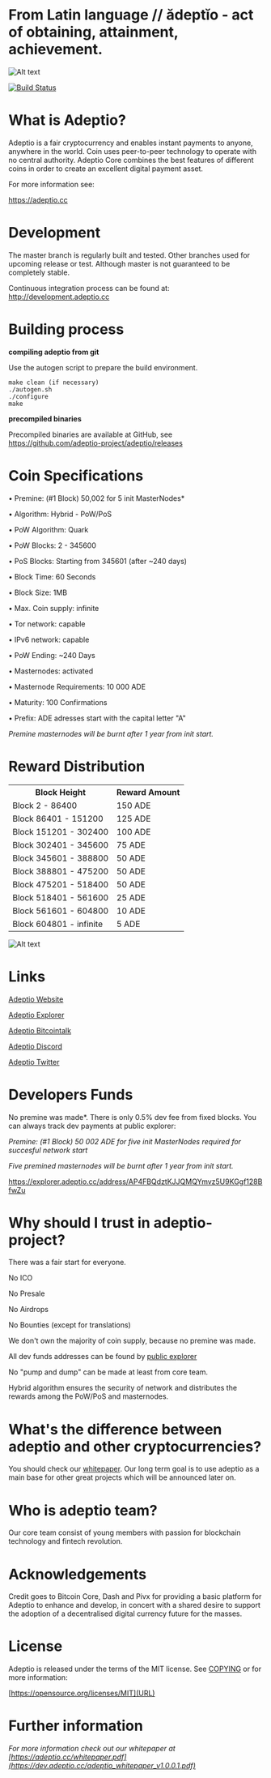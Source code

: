 # From Latin language // ădeptĭo - act of obtaining, attainment, achievement.

![Alt text](https://explorer.adeptio.cc/images/adeptio.png)

[![Build Status](https://development.adeptio.cc/job/Adeptio-CI-master-Weekly-Build/badge/icon)](https://development.adeptio.cc/job/Adeptio-CI-master-Weekly-Build/)

# What is Adeptio?

Adeptio is a fair cryptocurrency and enables instant payments to anyone, anywhere in the world. Coin uses peer-to-peer technology to operate with no central authority. Adeptio Core combines the best features of different coins in order to create an excellent digital payment asset.


For more information see:

https://adeptio.cc

# Development

The master branch is regularly built and tested. Other branches used for upcoming release or test. Although master is not guaranteed to be completely stable.

Continuous integration process can be found at:
http://development.adeptio.cc

# Building process

**compiling adeptio from git**

Use the autogen script to prepare the build environment.

    make clean (if necessary)
    ./autogen.sh
    ./configure
    make

**precompiled binaries**

Precompiled binaries are available at GitHub, see https://github.com/adeptio-project/adeptio/releases


# Coin Specifications

• Premine: (#1 Block) 50,002 for 5 init MasterNodes*

• Algorithm: Hybrid - PoW/PoS

• PoW Algorithm: Quark

• PoW Blocks: 2 - 345600

• PoS Blocks: Starting from 345601 (after ~240 days)

• Block Time: 60 Seconds

• Block Size: 1MB

• Max. Coin supply: infinite

• Tor network: capable

• IPv6 network: capable

• PoW Ending: ~240 Days

• Masternodes: activated

• Masternode Requirements: 10 000 ADE

• Maturity: 100 Confirmations

• Prefix: ADE adresses start with the capital letter "A"

*Premine masternodes will be burnt after 1 year from init start.*

# Reward Distribution
<table>
<tr><th>Block Height</th><th>Reward Amount</th>
<tr><td>Block 2 - 86400</td><td>150 ADE</td>
<tr><td>Block 86401 - 151200</td><td>125 ADE</td>
<tr><td>Block 151201 - 302400</td><td>100 ADE</td>
<tr><td>Block 302401 - 345600</td><td>75 ADE</td>
<tr><td>Block 345601 - 388800</td><td>50 ADE</td>
<tr><td>Block 388801 - 475200</td><td>50 ADE</td>
<tr><td>Block 475201 - 518400</td><td>50 ADE</td></tr>
<tr><td>Block 518401 - 561600</td><td>25 ADE</td></tr>
<tr><td>Block 561601 - 604800</td><td>10 ADE</td></tr>
<tr><td>Block 604801 - infinite</td><td>5 ADE</td></tr>
</table>

![Alt text](https://explorer.adeptio.cc/images/adeptio_reward_distri.png)

# Links

[Adeptio Website](https://adeptio.cc/)

[Adeptio Explorer](https://explorer.adeptio.cc/)

[Adeptio Bitcointalk](https://bitcointalk.org/index.php?topic=4368475.0;all)

[Adeptio Discord](https://discord.gg/RBXjTBa)

[Adeptio Twitter](https://twitter.com/adeptioproject)


# Developers Funds

No premine was made*. There is only 0.5% dev fee from fixed blocks. You can always track dev payments at public explorer:

*Premine: (#1 Block) 50 002 ADE for five init MasterNodes required for succesful network start*

*Five premined masternodes will be burnt after 1 year from init start.*


https://explorer.adeptio.cc/address/AP4FBQdztKJJQMQYmvz5U9KGgf128BfwZu

# Why should I trust in adeptio-project?

There was a fair start for everyone.

No ICO

No Presale

No Airdrops

No Bounties (except for translations)

We don't own the majority of coin supply, because no premine was made.

All dev funds addresses can be found by [public explorer](https://explorer.adeptio.cc/address/AP4FBQdztKJJQMQYmvz5U9KGgf128BfwZu)

No "pump and dump" can be made at least from core team.

Hybrid algorithm ensures the security of network and distributes the rewards among the PoW/PoS and masternodes.

# What's the difference between adeptio and other cryptocurrencies?

You should check our [whitepaper](https://github.com/adeptio-project/adeptio#further-information). Our long term goal is to use adeptio as a main base for other great projects which will be announced later on.

# Who is adeptio team?

Our core team consist of young members with passion for blockchain technology and fintech revolution.

# Acknowledgements

Credit goes to Bitcoin Core, Dash and Pivx for providing a basic platform for Adeptio to enhance and develop, in concert with a shared desire to support the adoption of a decentralised digital currency future for the masses.

# License

Adeptio is released under the terms of the MIT license. See [COPYING](https://raw.githubusercontent.com/adeptio-project/adeptio/master/COPYING) or for more information:

[https://opensource.org/licenses/MIT](URL)

# Further information

_For more information check out our whitepaper at [https://adeptio.cc/whitepaper.pdf](https://dev.adeptio.cc/adeptio_whitepaper_v1.0.0.1.pdf)_
